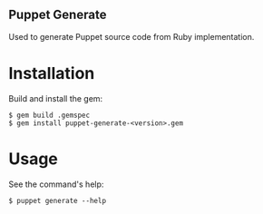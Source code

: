 Puppet Generate
---------------

Used to generate Puppet source code from Ruby implementation.

Installation
============

Build and install the gem:

    $ gem build .gemspec
    $ gem install puppet-generate-<version>.gem

Usage
=====

See the command's help:

    $ puppet generate --help
